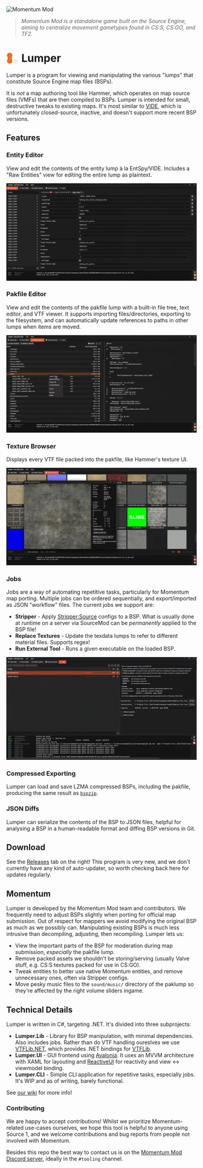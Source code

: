 ![Momentum Mod](https://momentum-mod.org/assets/images/logo.svg)

> *Momentum Mod is a standalone game built on the Source Engine, aiming to
centralize movement gametypes found in CS:S,
CS:GO, and TF2.*

<h1 style="display: flex; align-items: center; gap: 0.5rem;">
    <img src="images/Lumper.svg" alt="Lumper Logo" width="32" height="32">
    <span>Lumper</span>
</h1>

Lumper is a program for viewing and manipulating the various "lumps" that
constitute Source Engine map files (BSPs).

It is *not* a map authoring tool like Hammer, which operates on map source
files (VMFs) that are then compiled to BSPs. Lumper is intended for small,
destructive tweaks to existing maps. It's most similar
to [VIDE](http://www.riintouge.com/VIDE/), which is unfortunately closed-source,
inactive, and doesn't support more recent BSP versions.

## Features

### Entity Editor

View and edit the contents of the entity lump à la EntSpy/VIDE. Includes a "Raw
Entities" view for editing the entire lump as plaintext.

![Entity Editor](images/entity_editor.png)

### Pakfile Editor

View and edit the contents of the pakfile lump with a built-in file tree, text
editor, and VTF viewer.
It supports importing files/directories, exporting to the filesystem, and can
automatically update references to paths in other lumps when items are moved.

![Pakfile Explorer](images/pakfile_explorer.png)

### Texture Browser

Displays every VTF file packed into the pakfile, like Hammer's texture UI.

![Texture Browser](images/texture_browser.png)

### Jobs

Jobs are a way of automating repetitive tasks, particularly for Momentum map
porting. Multiple jobs can be ordered sequentially, and export/imported as
JSON "workflow" files. The current jobs we support are:

- __Stripper__ - Apply [Stripper:Source](https://www.bailopan.net/stripper/)
  configs to a BSP. What is usually done at
  runtime on a server via SourceMod can be *permanently* applied to the BSP
  file!
- __Replace Textures__ - Update the texdata lumps to refer to different material
  files. Supports regex!
- __Run External Tool__ - Runs a given executable on the loaded BSP.

![Jobs](images/jobs.png)

### Compressed Exporting

Lumper can load and save LZMA compressed BSPs, including the pakfile, producing
the same result
as [`bspzip`](https://developer.valvesoftware.com/wiki/BSPZIP).

### JSON Diffs

Lumper can serialize the contents of the BSP to JSON files, helpful for
analysing a BSP in a human-readable format and
diffing BSP versions in Git.

## Download

See the [Releases](https://github.com/momentum-mod/lumper/releases) tab on the
right! This program is very new, and we
don't currently have any kind of auto-updater, so worth checking back here for
updates regularly.

## Momentum

Lumper is developed by the Momentum Mod team and contributors. We frequently
need to adjust BSPs slightly when porting for official map submission. Out of
respect for mappers we avoid modifying the original BSP as much as we possibly
can. Manipulating existing BSPs is much less intrusive than decompiling,
adjusting, then recompiling.
Lumper lets us:

- View the important parts of the BSP for moderation during map submission,
  *especially* the pakfile lump.
- Remove packed assets we shouldn't be storing/serving (usually Valve stuff,
  e.g. CS:S textures packed for use in
  CS:GO).
- Tweak entities to better use native Momentum entities, and remove unnecessary
  ones, often via Stripper configs.
- Move pesky music files to the `sound/music/` directory of the paklump so
  they're affected by the right volume sliders
  ingame.

## Technical Details

Lumper is written in C#, targeting .NET. It's divided into three subprojects:

- __Lumper.Lib__ - Library for BSP manipulation, with minimal dependencies. Also
  includes jobs. Rather than do VTF handling oureslves we
  use [VTFLib.NET](https://github.com/momentum-mod/VTFLib.NET), which provides
  .NET bindings for [VTFLib](https://github.com/NeilJed/VTFLib).
- __Lumper.UI__ - GUI frontend using [Avalonia](https://docs.avaloniaui.net/).
  It uses an MVVM architecture with XAML for layouting
  and [ReactiveUI](https://www.reactiveui.net/) for reactivity and view ↔
  viewmodel binding.
- __Lumper.CLI__ - Simple CLI application for repetitive tasks, especially jobs.
  It's WIP and as of writing, barely
  functional.

See [our wiki](https://github.com/momentum-mod/lumper/wiki/Dev-Home) for more
info!

### Contributing

We are happy to accept contributions! Whilst we prioritize Momentum-related
use-cases ourselves, we hope this tool is helpful to anyone using Source 1, and
we welcome contributions and bug reports from people not involved with Momentum.

Besides this repo the best way to contact us is on
the [Momentum Mod Discord server](https://discord.gg/momentummod), ideally in
the `#tooling` channel.
